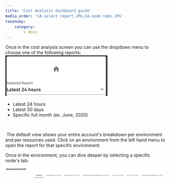 ```yaml
---
title: 'Cost Analysis dashboard guide'
media_order: 'CA-select report.JPG,CA-node-tabs.JPG'
taxonomy:
    category:
        - docs
---
```


Once in the cost analysis screen you can use the dropdown menu to choose one of the following reports:
![alt=float-right](CA-select%20report.JPG)

* Latest 24 hours
* Latest 30 days
* Specific full month (ex. June, 2020)



​

​
The default view shows your entire account's breakdown per environment and per resources used. Click on an environment from the left hand menu to open the report for that specific environment.

Once in the environment, you can dive deeper by selecting a specific node's tab:

![](CA-node-tabs.JPG)
